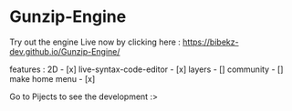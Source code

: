 # Gunzip-Engine
Try out the engine Live now by clicking here : https://bibekz-dev.github.io/Gunzip-Engine/

features : 
2D - [x]
live-syntax-code-editor - [x]
layers - []
community - []
make home menu - [x]

Go to Pijects to see the development :>
